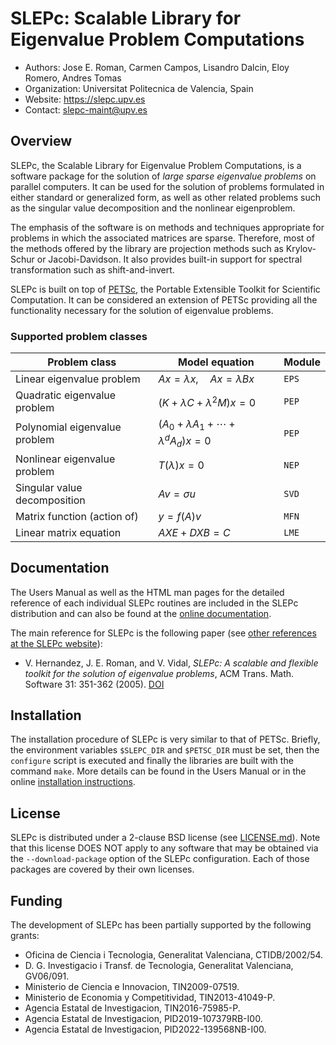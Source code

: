 
SLEPc: Scalable Library for Eigenvalue Problem Computations
===========================================================

- Authors: Jose E. Roman, Carmen Campos, Lisandro Dalcin, Eloy Romero, Andres Tomas
- Organization: Universitat Politecnica de Valencia, Spain
- Website: https://slepc.upv.es
- Contact: slepc-maint@upv.es


Overview
--------

SLEPc, the Scalable Library for Eigenvalue Problem Computations, is a software package for the solution of *large sparse eigenvalue problems* on parallel computers. It can be used for the solution of problems formulated in either standard or generalized form, as well as other related problems such as the singular value decomposition and the nonlinear eigenproblem.

The emphasis of the software is on methods and techniques appropriate for problems in which the associated matrices are sparse. Therefore, most of the methods offered by the library are projection methods such as Krylov-Schur or Jacobi-Davidson. It also provides built-in support for spectral transformation such as shift-and-invert.

SLEPc is built on top of [PETSc](https://petsc.org/), the Portable Extensible Toolkit for Scientific Computation. It can be considered an extension of PETSc providing all the functionality necessary for the solution of eigenvalue problems.

### Supported problem classes

| Problem class                 | Model equation                               | Module |
| ----------------------------- | -------------------------------------------- | ------ |
| Linear eigenvalue problem     | $`Ax=\lambda x,\quad Ax=\lambda Bx`$         | `EPS`  |
| Quadratic eigenvalue problem  | $`(K+\lambda C+\lambda^2M)x=0`$              | `PEP`  |
| Polynomial eigenvalue problem | $`(A_0+\lambda A_1+\cdots+\lambda^dA_d)x=0`$ | `PEP`  |
| Nonlinear eigenvalue problem  | $`T(\lambda)x=0`$                            | `NEP`  |
| Singular value decomposition  | $`Av=\sigma u`$                              | `SVD`  |
| Matrix function (action of)   | $`y=f(A)v`$                                  | `MFN`  |
| Linear matrix equation        | $`AXE+DXB=C`$                                | `LME`  |


Documentation
-------------

The Users Manual as well as the HTML man pages for the detailed reference of each individual SLEPc routines are included in the SLEPc distribution and can also be found at the [online documentation](https://slepc.upv.es/documentation).

The main reference for SLEPc is the following paper (see [other references at the SLEPc website](https://slepc.upv.es/material)):

- V. Hernandez, J. E. Roman, and V. Vidal, *SLEPc: A scalable and flexible toolkit for the solution of eigenvalue problems*, ACM Trans. Math. Software 31: 351-362 (2005). [DOI](https://doi.org/10.1145%2F1089014.1089019)


Installation
------------

The installation procedure of SLEPc is very similar to that of PETSc. Briefly, the environment variables `$SLEPC_DIR` and `$PETSC_DIR` must be set, then the `configure` script is executed and finally the libraries are built with the command `make`. More details can be found in the Users Manual or in the online [installation instructions](https://slepc.upv.es/documentation/instal.htm).


License
-------

SLEPc is distributed under a 2-clause BSD license (see [LICENSE.md](LICENSE.md)). Note that this license DOES NOT apply to any software that may be obtained via the `--download-package` option of the SLEPc configuration. Each of those packages are covered by their own licenses.

Funding
-------

The development of SLEPc has been partially supported by the following grants:

- Oficina de Ciencia i Tecnologia, Generalitat Valenciana, CTIDB/2002/54.
- D. G. Investigacio i Transf. de Tecnologia, Generalitat Valenciana, GV06/091.
- Ministerio de Ciencia e Innovacion, TIN2009-07519.
- Ministerio de Economia y Competitividad, TIN2013-41049-P.
- Agencia Estatal de Investigacion, TIN2016-75985-P.
- Agencia Estatal de Investigacion, PID2019-107379RB-I00.
- Agencia Estatal de Investigacion, PID2022-139568NB-I00.

